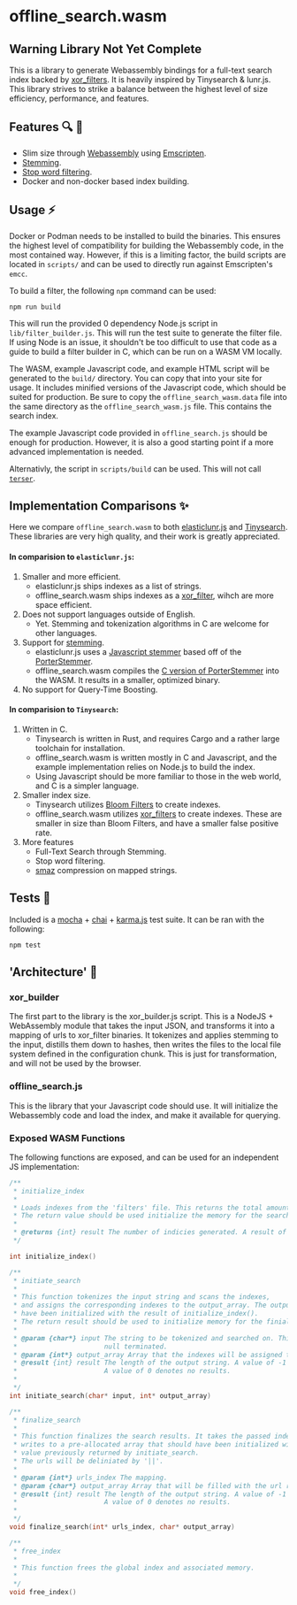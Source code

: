 # offline_search.wasm

## Warning Library Not Yet Complete

This is a library to generate Webassembly bindings for a full-text search index backed by [xor_filters](https://github.com/FastFilter/xor_singleheader). It is heavily inspired by Tinysearch & lunr.js. This library strives to strike a balance between the highest level of size efficiency, performance, and features.

## Features :mag: :ant:
* Slim size through [Webassembly](https://webassembly.org/) using [Emscripten](https://emscripten.org/index.html).
* [Stemming](https://en.wikipedia.org/wiki/Stemming).
* [Stop word filtering](https://www.elastic.co/guide/en/elasticsearch/reference/current/analysis-stop-tokenfilter.html).
* Docker and non-docker based index building.

## Usage :zap:

Docker or Podman needs to be installed to build the binaries. This ensures the highest level of compatibility for building the Webassembly code, in the most contained way. However, if this is a limiting factor, the build scripts are located in `scripts/` and can be used to directly run against Emscripten's `emcc`.

To build a filter, the following `npm` command can be used:
```
npm run build
```
This will run the provided 0 dependency Node.js script in `lib/filter_builder.js`. This will run the test suite to generate the filter file. If using Node is an issue, it shouldn't be too difficult to use that code as a guide to build a filter builder in C, which can be run on a WASM VM locally.

The WASM, example Javascript code, and example HTML script will be generated to the `build/` directory. You can copy that into your site for usage. It includes minified versions of the Javascript code, which should be suited for production. Be sure to copy the `offline_search_wasm.data` file into the same directory as the `offline_search_wasm.js` file. This contains the search index.

The example Javascript code provided in `offline_search.js` should be enough for production. However, it is also a good starting point if a more advanced implementation is needed.

Alternativly, the script in `scripts/build` can be used. This will not call [`terser`](https://github.com/terser/terser).

## Implementation Comparisons :sparkles:
Here we compare `offline_search.wasm` to both [elasticlunr.js](https://github.com/weixsong/elasticlunr.js) and [Tinysearch](https://github.com/tinysearch/tinysearch). These libraries are very high quality, and their work is greatly appreciated.

#### In comparision to `elasticlunr.js`:
1) Smaller and more efficient.
   * elasticlunr.js ships indexes as a list of strings.
   * offline_search.wasm ships indexes as a [xor_filter](https://github.com/FastFilter/xor_singleheader), wihch are more space efficient.
2) Does not support languages outside of English.
   * Yet. Stemming and tokenization algorithms in C are welcome for other languages.
3) Support for [stemming](https://en.wikipedia.org/wiki/Stemming).
   * elasticlunr.js uses a [Javascript stemmer](https://github.com/weixsong/elasticlunr.js/blob/master/lib/stemmer.js) based off of the [PorterStemmer](https://tartarus.org/martin/PorterStemmer/index.html).
   * offline_search.wasm compiles the [C version of PorterStemmer](https://tartarus.org/martin/PorterStemmer/c.txt) into the WASM. It results in a smaller, optimized binary.
4) No support for Query-Time Boosting.

#### In comparision to `Tinysearch`:
1) Written in C.
   * Tinysearch is written in Rust, and requires Cargo and a rather large toolchain for installation.
   * offline_search.wasm is written mostly in C and Javascript, and the example implementation relies on Node.js to build the index.
   * Using Javascript should be more familiar to those in the web world, and C is a simpler language.
2) Smaller index size.
   * Tinysearch utilizes [Bloom Filters](https://en.wikipedia.org/wiki/Bloom_filter) to create indexes.
   * offline_search.wasm utilizes [xor_filters](https://github.com/FastFilter/xor_singleheader) to create indexes. These are smaller in size than Bloom Filters, and have a smaller false positive rate.
3) More features
   * Full-Text Search through Stemming.
   * Stop word filtering.
   * [smaz](https://github.com/antirez/smaz) compression on mapped strings.


## Tests :rotating_light:
Included is a [mocha](https://mochajs.org/) + [chai](https://www.chaijs.com/) + [karma.js](https://karma-runner.github.io/latest/index.html) test suite. It can be ran with the following:
```
npm test
```

## 'Architecture' :rocket:

### xor_builder
The first part to the library is the xor_builder.js script. This is a NodeJS + WebAssembly module that takes the input JSON, and transforms it into a mapping of urls to xor_filter binaries. It tokenizes and applies stemming to the input, distills them down to hashes, then writes the files to the local file system defined in the configuration chunk. This is just for transformation, and will not be used by the browser.

### offline_search.js
This is the library that your Javascript code should use. It will initialize the Webassembly code and load the index, and make it available for querying.

### Exposed WASM Functions

The following functions are exposed, and can be used for an independent JS implementation:
```c
/**
 * initialize_index
 *
 * Loads indexes from the 'filters' file. This returns the total amount of indexes generated.
 * The return value should be used initialize the memory for the search results.
 *
 * @returns {int} result The number of indicies generated. A result of -1 denotes an error.
 */

int initialize_index()
```

```c
/**
 * initiate_search
 *
 * This function tokenizes the input string and scans the indexes, 
 * and assigns the corresponding indexes to the output_array. The output_array should
 * have been initialized with the result of initialize_index().
 * The return result should be used to initialize memory for the finialize_search function.
 *
 * @param {char*} input The string to be tokenized and searched on. This is required to be
 *                      null terminated.
 * @param {int*} output_array Array that the indexes will be assigned to.
 * @result {int} result The length of the output string. A value of -1 denotes an error. 
 *                      A value of 0 denotes no results.
 *
 */
int initiate_search(char* input, int* output_array)
```

```c
/**
 * finalize_search
 *
 * This function finalizes the search results. It takes the passed index mapping, and
 * writes to a pre-allocated array that should have been initialized with the
 * value previously returned by initiate_search.
 * The urls will be deliniated by '||'.
 *
 * @param {int*} urls_index The mapping.
 * @param {char*} output_array Array that will be filled with the url result.
 * @result {int} result The length of the output string. A value of -1 denotes an error. 
 *                      A value of 0 denotes no results.
 *
 */
void finalize_search(int* urls_index, char* output_array)
```

```c
/**
 * free_index
 *
 * This function frees the global index and associated memory.
 *
 */
void free_index()
```

